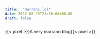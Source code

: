 ```yaml
---
title:  "marrani.lol"
date: 2022-08-25T21:30:04+08:00
draft: false
---
```


{{< pixel >}}A very marrano blog{{< pixel >}}
